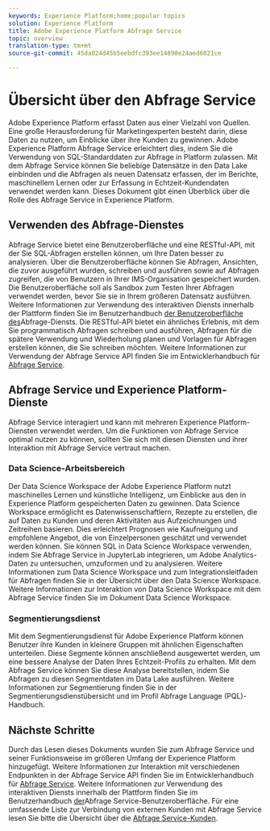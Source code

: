 ```yaml
---
keywords: Experience Platform;home;popular topics
solution: Experience Platform
title: Adobe Experience Platform Abfrage Service
topic: overview
translation-type: tm+mt
source-git-commit: 45da024d45b5eebdfc393ee14890e24aed6021ce

---
```



# Übersicht über den Abfrage Service

Adobe Experience Platform erfasst Daten aus einer Vielzahl von Quellen. Eine große Herausforderung für Marketingexperten besteht darin, diese Daten zu nutzen, um Einblicke über ihre Kunden zu gewinnen. Adobe Experience Platform Abfrage Service erleichtert dies, indem Sie die Verwendung von SQL-Standarddaten zur Abfrage in Platform zulassen. Mit dem Abfrage Service können Sie beliebige Datensätze in den Data Lake einbinden und die Abfragen als neuen Datensatz erfassen, der im Berichte, maschinellem Lernen oder zur Erfassung in Echtzeit-Kundendaten verwendet werden kann. Dieses Dokument gibt einen Überblick über die Rolle des Abfrage Service in Experience Platform.

## Verwenden des Abfrage-Dienstes

Abfrage Service bietet eine Benutzeroberfläche und eine RESTful-API, mit der Sie SQL-Abfragen erstellen können, um Ihre Daten besser zu analysieren. Über die Benutzeroberfläche können Sie Abfragen, Ansichten, die zuvor ausgeführt wurden, schreiben und ausführen sowie auf Abfragen zugreifen, die von Benutzern in Ihrer IMS-Organisation gespeichert wurden. Die Benutzeroberfläche soll als Sandbox zum Testen Ihrer Abfragen verwendet werden, bevor Sie sie in Ihrem größeren Datensatz ausführen. Weitere Informationen zur Verwendung des interaktiven Diensts innerhalb der Plattform finden Sie im Benutzerhandbuch [der Benutzeroberfläche des](ui/overview.md)Abfrage-Diensts. Die RESTful-API bietet ein ähnliches Erlebnis, mit dem Sie programmatisch Abfragen schreiben und ausführen, Abfragen für die spätere Verwendung und Wiederholung planen und Vorlagen für Abfragen erstellen können, die Sie schreiben möchten. Weitere Informationen zur Verwendung der Abfrage Service API finden Sie im Entwicklerhandbuch für [Abfrage Service](api/getting-started.md).

## Abfrage Service und Experience Platform-Dienste

Abfrage Service interagiert und kann mit mehreren Experience Platform-Diensten verwendet werden. Um die Funktionen von Abfrage Service optimal nutzen zu können, sollten Sie sich mit diesen Diensten und ihrer Interaktion mit Abfrage Service vertraut machen.

### Data Science-Arbeitsbereich

Der Data Science Workspace der Adobe Experience Platform nutzt maschinelles Lernen und künstliche Intelligenz, um Einblicke aus den in Experience Platform gespeicherten Daten zu gewinnen. Data Science Workspace ermöglicht es Datenwissenschaftlern, Rezepte zu erstellen, die auf Daten zu Kunden und deren Aktivitäten aus Aufzeichnungen und Zeitreihen basieren. Dies erleichtert Prognosen wie Kaufneigung und empfohlene Angebot, die von Einzelpersonen geschätzt und verwendet werden können. Sie können SQL in Data Science Workspace verwenden, indem Sie Abfrage Service in JupyterLab integrieren, um Adobe Analytics-Daten zu untersuchen, umzuformen und zu analysieren. Weitere Informationen zum Data Science Workspace und zum Integrationsleitfaden für Abfragen finden Sie in der Übersicht über den Data Science Workspace. Weitere Informationen zur Interaktion von Data Science Workspace mit dem Abfrage Service finden Sie im Dokument Data Science Workspace.

### Segmentierungsdienst

Mit dem Segmentierungsdienst für Adobe Experience Platform können Benutzer ihre Kunden in kleinere Gruppen mit ähnlichen Eigenschaften unterteilen. Diese Segmente können anschließend ausgewertet werden, um eine bessere Analyse der Daten Ihres Echtzeit-Profils zu erhalten. Mit dem Abfrage Service können Sie diese Analyse bereitstellen, indem Sie Abfragen zu diesen Segmentdaten im Data Lake ausführen. Weitere Informationen zur Segmentierung finden Sie in der Segmentierungsdienstübersicht und im Profil Abfrage Language (PQL)-Handbuch.

## Nächste Schritte

Durch das Lesen dieses Dokuments wurden Sie zum Abfrage Service und seiner Funktionsweise im größeren Umfang der Experience Platform hinzugefügt. Weitere Informationen zur Interaktion mit verschiedenen Endpunkten in der Abfrage Service API finden Sie im Entwicklerhandbuch für [Abfrage Service](api/getting-started.md). Weitere Informationen zur Verwendung des interaktiven Diensts innerhalb der Plattform finden Sie im Benutzerhandbuch [der](ui/overview.md)Abfrage Service-Benutzeroberfläche. Für eine umfassende Liste zur Verbindung von externen Kunden mit Abfrage Service lesen Sie bitte die Übersicht über die [Abfrage Service-Kunden](clients/overview.md).
